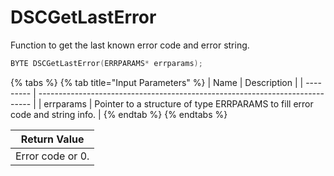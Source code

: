 # DSCGetLastError

Function to get the last known error code and error string.

```c
BYTE DSCGetLastError(ERRPARAMS* errparams);
```

{% tabs %}
{% tab title="Input Parameters" %}
| Name      | Description                                                                  |
| --------- | ---------------------------------------------------------------------------- |
| errparams | Pointer to a structure of type ERRPARAMS to fill error code and string info. |
{% endtab %}
{% endtabs %}

| Return Value     |
| ---------------- |
| Error code or 0. |
